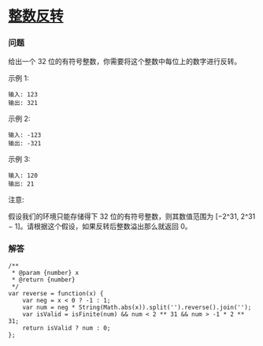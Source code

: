 # [整数反转](https://leetcode-cn.com/problems/reverse-integer)

### 问题
给出一个 32 位的有符号整数，你需要将这个整数中每位上的数字进行反转。

示例 1:

```
输入: 123
输出: 321
```
 示例 2:

```
输入: -123
输出: -321
```
示例 3:

```
输入: 120
输出: 21
```
注意:

假设我们的环境只能存储得下 32 位的有符号整数，则其数值范围为 [−2^31,  2^31 − 1]。请根据这个假设，如果反转后整数溢出那么就返回 0。

### 解答

```
/**
 * @param {number} x
 * @return {number}
 */
var reverse = function(x) {
    var neg = x < 0 ? -1 : 1;
    var num = neg * String(Math.abs(x)).split('').reverse().join('');
    var isValid = isFinite(num) && num < 2 ** 31 && num > -1 * 2 ** 31;
    return isValid ? num : 0;
};
```